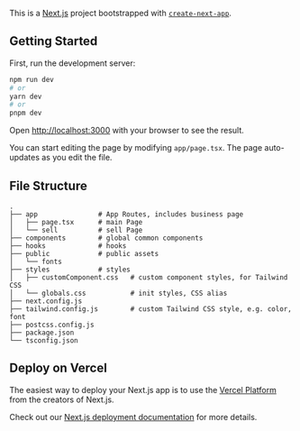 This is a [Next.js](https://nextjs.org/) project bootstrapped with [`create-next-app`](https://github.com/vercel/next.js/tree/canary/packages/create-next-app).

## Getting Started

First, run the development server:

```bash
npm run dev
# or
yarn dev
# or
pnpm dev
```

Open [http://localhost:3000](http://localhost:3000) with your browser to see the result.

You can start editing the page by modifying `app/page.tsx`. The page auto-updates as you edit the file.


## File Structure

```shell
.
├── app               # App Routes, includes business page
│   ├── page.tsx      # main Page
│   └── sell          # sell Page
├── components        # global common components
├── hooks             # hooks
├── public            # public assets
│   └── fonts
├── styles            # styles
│   ├── customComponent.css   # custom component styles, for Tailwind CSS
│   └── globals.css           # init styles, CSS alias
├── next.config.js            
├── tailwind.config.js        # custom Tailwind CSS style, e.g. color, font
├── postcss.config.js
├── package.json
└── tsconfig.json
```

## Deploy on Vercel

The easiest way to deploy your Next.js app is to use the [Vercel Platform](https://vercel.com/new?utm_medium=default-template&filter=next.js&utm_source=create-next-app&utm_campaign=create-next-app-readme) from the creators of Next.js.

Check out our [Next.js deployment documentation](https://nextjs.org/docs/deployment) for more details.
